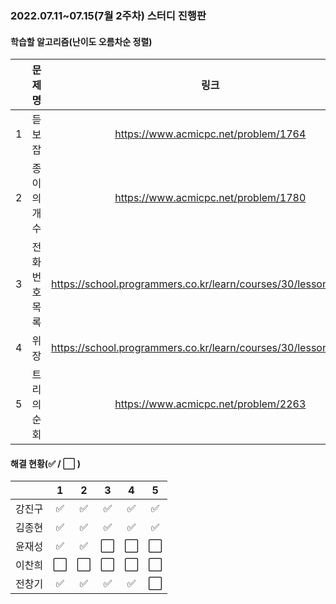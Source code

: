 ### 2022.07.11~07.15(7월 2주차) 스터디 진행판

#### 학습할 알고리즘(난이도 오름차순 정렬)

|      |    문제명     |                             링크                             | 난이도 |
| :--: | :-----------: | :----------------------------------------------------------: | :----: |
|  1   |    듣보잡     |             https://www.acmicpc.net/problem/1764             | 실버4  |
|  2   |  종이의 개수  |             https://www.acmicpc.net/problem/1780             | 실버2  |
|  3   | 전화번호 목록 | https://school.programmers.co.kr/learn/courses/30/lessons/42577 |  Lv2   |
|  4   |     위장      | https://school.programmers.co.kr/learn/courses/30/lessons/42578 |  Lv2   |
|  5   |  트리의 순회  |             https://www.acmicpc.net/problem/2263             | 골드2  |

#### 해결 현황(:white_check_mark: / :white_large_square:  )

|        |          1           |          2           |          3           |          4           |          5           |
| :----: | :------------------: | :------------------: | :------------------: | :------------------: | :------------------: |
| 강진구 |  :white_check_mark:  |  :white_check_mark:  |  :white_check_mark:  |  :white_check_mark:  |  :white_check_mark:  |
| 김종현 | :white_check_mark: | :white_check_mark: |  :white_check_mark:  |  :white_check_mark:  | :white_check_mark: |
|  윤재성  |  :white_check_mark:  | :white_check_mark: | :white_large_square: | :white_large_square: | :white_large_square: |
| 이찬희 | :white_large_square: | :white_large_square: | :white_large_square: | :white_large_square: | :white_large_square: |
| 전창기 | :white_check_mark: | :white_check_mark: | :white_check_mark: | :white_check_mark: | :white_large_square: |

